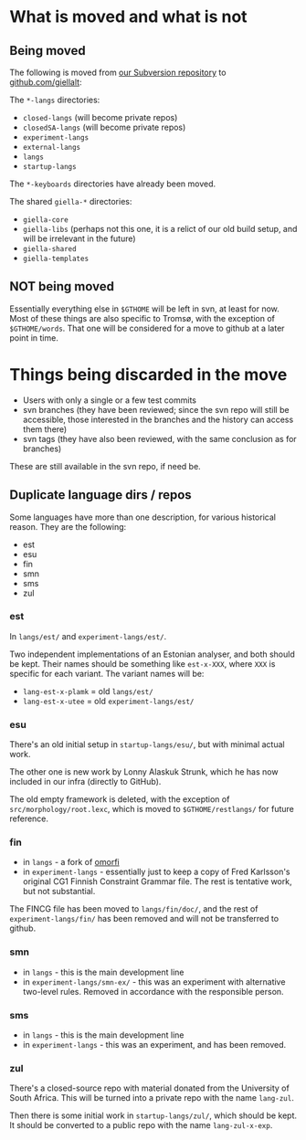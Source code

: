 # What is moved and what is not

## Being moved

The following is moved from [our Subversion repository](https://gtsvn.uit.no/langtech/)
to [github.com/giellalt](https://github.com/giellalt):

The `*-langs` directories:

* `closed-langs` (will become private repos)
* `closedSA-langs` (will become private repos)
* `experiment-langs`
* `external-langs`
* `langs`
* `startup-langs`

The `*-keyboards` directories have already been moved.


The shared `giella-*` directories:

* `giella-core`
* `giella-libs` (perhaps not this one, it is a relict of our old build setup, and will
   be irrelevant in the future)
* `giella-shared`
* `giella-templates`

## NOT being moved

Essentially everything else in `$GTHOME` will be left in svn, at least for now. Most of
these things are also specific to Tromsø, with the exception of `$GTHOME/words`. That
one will be considered for a move to github at a later point in time.

# Things being discarded in the move

* Users with only a single or a few test commits
* svn branches (they have been reviewed; since the svn repo will still be accessible,
  those interested in the branches and the history can access them there)
* svn tags (they have also been reviewed, with the same conclusion as for branches)

These are still available in the svn repo, if need be.

## Duplicate language dirs / repos

Some languages have more than one description, for various historical reason.
They are the following:

- est
- esu
- fin
- smn
- sms
- zul

### est

In `langs/est/` and `experiment-langs/est/`.

Two independent implementations of an Estonian analyser, and both should be kept. Their
names should be something like `est-x-XXX`, where `XXX` is specific for each variant.
The variant names will be:

- `lang-est-x-plamk` = old `langs/est/`
- `lang-est-x-utee` = old `experiment-langs/est/`

### esu

There's an old initial setup in `startup-langs/esu/`, but with minimal actual work.

The other one is new work by Lonny Alaskuk Strunk, which he has now included in our
infra (directly to GitHub).

The old empty framework is deleted, with the exception of `src/morphology/root.lexc`,
which is moved to `$GTHOME/restlangs/` for future reference.

### fin

- in `langs` - a fork of [omorfi](https://github.com/flammie/omorfi)
- in `experiment-langs` - essentially just to keep a copy of Fred Karlsson's
  original CG1 Finnish Constraint Grammar file. The rest is tentative work, but
  not substantial.

The FINCG file has been moved to `langs/fin/doc/`, and the rest of
`experiment-langs/fin/` has been removed and will not be transferred to github.

### smn

- in `langs` - this is the main development line
- in `experiment-langs/smn-ex/` - this was an experiment with alternative two-level
  rules. Removed in accordance with the responsible person.

### sms

- in `langs` - this is the main development line
- in `experiment-langs` - this was an experiment, and has been removed.

### zul

There's a closed-source repo with material donated from the University of South Africa.
This will be turned into a private repo with the name `lang-zul`.

Then there is some initial work in `startup-langs/zul/`, which should be kept.
It should be converted to a public repo with the name `lang-zul-x-exp`.
